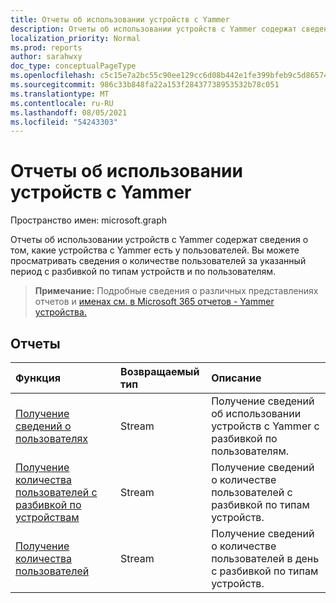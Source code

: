 ```yaml
---
title: Отчеты об использовании устройств с Yammer
description: Отчеты об использовании устройств с Yammer содержат сведения о том, какие устройства с Yammer есть у пользователей. Вы можете просматривать сведения о количестве пользователей за указанный период с разбивкой по типам устройств и по пользователям.
localization_priority: Normal
ms.prod: reports
author: sarahwxy
doc_type: conceptualPageType
ms.openlocfilehash: c5c15e7a2bc55c90ee129cc6d08b442e1fe399bfeb9c5d865743fd00decae364
ms.sourcegitcommit: 986c33b848fa22a153f28437738953532b78c051
ms.translationtype: MT
ms.contentlocale: ru-RU
ms.lasthandoff: 08/05/2021
ms.locfileid: "54243303"
---
```

# <a name="yammer-device-usage-reports"></a>Отчеты об использовании устройств с Yammer

Пространство имен: microsoft.graph

Отчеты об использовании устройств с Yammer содержат сведения о том, какие устройства с Yammer есть у пользователей. Вы можете просматривать сведения о количестве пользователей за указанный период с разбивкой по типам устройств и по пользователям.

> **Примечание:** Подробные сведения о различных представлениях отчетов и [именах см. в Microsoft 365 отчетов - Yammer устройства.](https://support.office.com/client/Yammer-device-usage-b793ffdd-effa-43d0-849a-b1ca2e899f38)

## <a name="reports"></a>Отчеты

| Функция                                 | Возвращаемый тип | Описание                              |
| :--------------------------------------- | :---------- | :--------------------------------------- |
| [Получение сведений о пользователях](../api/reportroot-getyammerdeviceusageuserdetail.md) | Stream      | Получение сведений об использовании устройств с Yammer с разбивкой по пользователям. |
| [Получение количества пользователей с разбивкой по устройствам](../api/reportroot-getyammerdeviceusagedistributionusercounts.md) | Stream      | Получение сведений о количестве пользователей с разбивкой по типам устройств.  |
| [Получение количества пользователей](../api/reportroot-getyammerdeviceusageusercounts.md) | Stream      | Получение сведений о количестве пользователей в день с разбивкой по типам устройств. |

